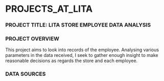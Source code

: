 # PROJECTS_AT_LITA

### PROJECT TITLE: LITA STORE EMPLOYEE DATA ANALYSIS 

### PROJECT OVERVIEW
This project aims to look into records of the employee. Analysing various parameters in the data received, I seek to gather enough insight to make reasonable decisions as regards the store and each employee.

### DATA SOURCES
